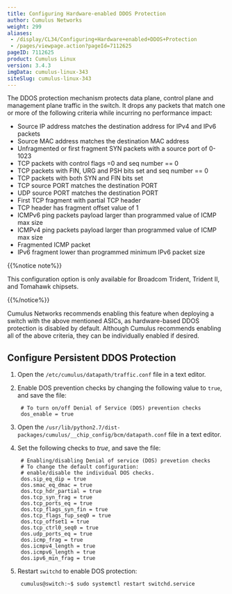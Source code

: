 ```yaml
---
title: Configuring Hardware-enabled DDOS Protection
author: Cumulus Networks
weight: 299
aliases:
 - /display/CL34/Configuring+Hardware+enabled+DDOS+Protection
 - /pages/viewpage.action?pageId=7112625
pageID: 7112625
product: Cumulus Linux
version: 3.4.3
imgData: cumulus-linux-343
siteSlug: cumulus-linux-343
---
```

The DDOS protection mechanism protects data plane, control plane and
management plane traffic in the switch. It drops any packets that match
one or more of the following criteria while incurring no performance
impact:

  - Source IP address matches the destination address for IPv4 and IPv6
    packets
  - Source MAC address matches the destination MAC address
  - Unfragmented or first fragment SYN packets with a source port of
    0-1023
  - TCP packets with control flags =0 and seq number == 0
  - TCP packets with FIN, URG and PSH bits set and seq number == 0
  - TCP packets with both SYN and FIN bits set
  - TCP source PORT matches the destination PORT
  - UDP source PORT matches the destination PORT
  - First TCP fragment with partial TCP header
  - TCP header has fragment offset value of 1
  - ICMPv6 ping packets payload larger than programmed value of ICMP max
    size
  - ICMPv4 ping packets payload larger than programmed value of ICMP max
    size
  - Fragmented ICMP packet
  - IPv6 fragment lower than programmed minimum IPv6 packet size

{{%notice note%}}

This configuration option is only available for Broadcom Trident,
Trident II, and Tomahawk chipsets.

{{%/notice%}}

Cumulus Networks recommends enabling this feature when deploying a
switch with the above mentioned ASICs, as hardware-based DDOS protection
is disabled by default. Although Cumulus recommends enabling all of the
above criteria, they can be individually enabled if desired.

## Configure Persistent DDOS Protection

1. Open the `/etc/cumulus/datapath/traffic.conf` file in a text editor.

2. Enable DOS prevention checks by changing the following value to
    `true`, and save the file:

        # To turn on/off Denial of Service (DOS) prevention checks
        dos_enable = true

3. Open the
    `/usr/lib/python2.7/dist-packages/cumulus/__chip_config/bcm/datapath.conf`
    file in a text editor.

4. Set the following checks to *true*, and save the file:

        # Enabling/disabling Denial of service (DOS) prevetion checks
        # To change the default configuration:
        # enable/disable the individual DOS checks.
        dos.sip_eq_dip = true
        dos.smac_eq_dmac = true
        dos.tcp_hdr_partial = true
        dos.tcp_syn_frag = true
        dos.tcp_ports_eq = true
        dos.tcp_flags_syn_fin = true
        dos.tcp_flags_fup_seq0 = true
        dos.tcp_offset1 = true
        dos.tcp_ctrl0_seq0 = true
        dos.udp_ports_eq = true
        dos.icmp_frag = true
        dos.icmpv4_length = true
        dos.icmpv6_length = true
        dos.ipv6_min_frag = true

5. Restart `switchd` to enable DOS protection:

        cumulus@switch:~$ sudo systemctl restart switchd.service
